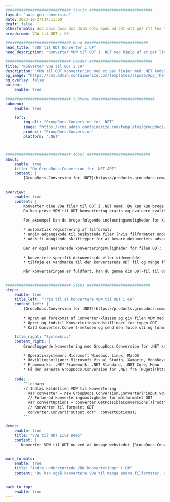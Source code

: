 ```yaml
---
############################# Static ############################
layout: "auto-gen-conversion"
date: 2023-10-27T14:11:00
draft: false
otherformats: doc docm docx dot dotm dotx epub md odt ott pdf rtf tex txt vdx vsdm vsdx vssm vssx vstm vstx vsx vtx xps
breadcrumb: VDW til ODT i C#

############################# Head ############################
head_title: "VDW til ODT Konverter i C#"
head_description: "Konverter VDW til ODT i .NET ved hjælp af et par linjer kode. Brug GroupDocs Document Conversion API til at konvertere over 160 filformater."

############################# Header ############################
title: "Konverter VDW til ODT i C#"
description: "VDW til ODT konvertering med et par linjer med .NET kode"
bg_image: "https://cms.admin.containerize.com/templates/aspose/App_Themes/V3/images/bg/header1.png"
bg_overlay: false
button:
    enable: true

############################# SubMenu ############################
submenu:
    enable: true

    left:
        img_alt: "GroupDocs.Conversion for .NET"
        image: "https://cms.admin.containerize.com/templates/groupdocs/images/product-logos/90x90-noborder/groupdocs-conversion-net.png"
        product: "GroupDocs.Conversion"
        platform: ".NET"



############################# About ############################
about:
    enable: true
    title: "Om GroupDocs.Conversion for .NET API"
    content: |
        [GroupDocs.Conversion for .NET](https://products.groupdocs.com/conversion/net/) kan bruges til at konvertere Microsoft Word, Excel, PowerPoint, PDF, Visio og andre formater. GroupDocs.Conversion er en selvstændig API, der er velegnet til back-end og interne systemer, hvor høj ydeevne er påkrævet. Det afhænger ikke af nogen software som Microsoft eller Open Office.
    

overview:
    enable: true
    content: |
        Konverter dine VDW filer til ODT i .NET nemt. Du kan kun bruge et par C# kodelinjer i enhver platform efter eget valg, såsom - Windows, Linux, macOS.
        Du kan prøve VDW til ODT konvertering gratis og evaluere kvaliteten af ​​konverteringsresultaterne. Sammen med simple filkonverteringsscenarier kan du prøve mere avancerede muligheder for at indlæse kilden VDW fil og for at gemme output ODT resultat. 
        
        For eksempel kan du bruge følgende indlæsningsmuligheder for kilden VDW:

        * automatisk registrering af filformat;
        * angiv adgangskode til beskyttede filer (hvis filformatet understøtter det);
        * udskift manglende skrifttyper for at bevare dokumentets udseende.
        
        Der er også avancerede konverteringsmuligheder for filen ODT:

        * konvertere specifik dokumentside eller sideområde;
        * tilføje et vandmærke til den konverterede ODT fil og mange flere.

        Når konverteringen er fuldført, kan du gemme din ODT-fil til den lokale filsti eller ethvert tredjepartslager som FTP, Amazon S3, Google Drive, Dropbox osv. Bemærk venligst - for at konvertere VDW til {{ TO}} er der ikke behov for yderligere software installeret - som MS Office, Open Office, Adobe Acrobat Reader osv.


############################# Steps ############################
steps:
    enable: true
    title_left: "Trin til at konvertere VDW til ODT i C#"
    content_left: |
        [GroupDocs.Conversion for .NET](https://products.groupdocs.com/conversion/net/) gør det nemt for udviklere at konvertere en VDW fil til ODT med et par linjer kode.
        
        * Opret en forekomst af Converter-klassen og giv filen VDW med den fulde sti
        * Opret og indstil Konverteringsindstillinger for typen ODT.
        * Kald Converter.Convert-metoden og send den fulde sti og format (ODT) som en parameter

    title_right: "Systemkrav"
    content_right: |
        Grundlæggende konvertering med GroupDocs.Conversion for .NET kan udføres med nogle få enkle trin. Vores API'er understøttes på alle større platforme og operativsystemer. Før du udfører koden nedenfor, skal du sørge for, at du har følgende forudsætninger installeret på dit system.

        * Operativsystemer: Microsoft Windows, Linux, MacOS
        * Udviklingsmiljøer: Microsoft Visual Studio, Xamarin, MonoDevelop
        * Frameworks: .NET Framework, .NET Standard, .NET Core, Mono
        * Få den seneste GroupDocs.Conversion for .NET fra [Nuget](https://www.nuget.org/packages/groupdocs.conversion)
         
    code: |
        ```csharp    
        // Indlæs kildefilen VDW til konvertering
          var converter = new GroupDocs.Conversion.Converter("input.vdw");
          // Forbered konverteringsmuligheder for målformatet ODT
          var convertOptions = converter.GetPossibleConversions()["odt"].ConvertOptions;
          // Konverter til formatet ODT
          converter.Convert("output.odt", convertOptions);
        ```

demos:
    enable: true
    title: "VDW til ODT Live Demo"
    content: |
       Konverter VDW til ODT nu ved at besøge webstedet [GroupDocs.Conversion App](https://products.groupdocs.app/conversion/family). Online demo har følgende fordele
          

more_formats:
    enable: true
    title: "Andre understøttede VDW konverteringer i C#"
    content: "Du kan også konvertere VDW til mange andre filformater. Se venligst listen nedenfor."
       
       
back_to_top:
    enable: true
---
```

